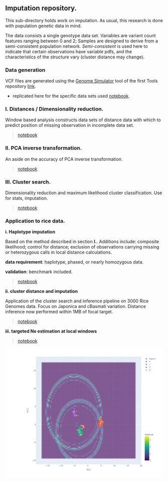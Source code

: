 ## Imputation repository.

This sub-directory holds work on imputation. As usual, this research is done with population genetic data in mind. 

The data consists a single genotype data set. Variables are variant count features ranging between 0 and 2; Samples are designed to derive from a semi-consistent population network. _Semi-consistent_ is used here to indicate that certain observations have variable pdfs, and the characteristics of the structure vary (cluster distance may change).

### Data generation

VCF files are generated using the [Genome Simulator](https://nbviewer.jupyter.org/github/SantosJGND/Tools_and_toys/blob/master/Simulate_genomes/Genomic%20structure%20Simulator.ipynb) tool of the first Tools repository [link](https://github.com/SantosJGND/Tools_and_toys).

- replicated here for the specific data sets used [notebook](https://nbviewer.jupyter.org/github/SantosJGND/Tools_II/blob/master/Imputation/prepare_vcfs.ipynb).


### I. Distances / Dimensionality reduction. 

Window based analysis constructs data sets of distance data with which to predict position of missing observation in incomplete data set.

> [notebook](https://nbviewer.jupyter.org/github/SantosJGND/Tools_II/blob/master/Imputation/Impute_I_distances.ipynb)


### II. PCA inverse transformation.

An aside on the accuracy of PCA inverse transformation.

> [notebook](https://nbviewer.jupyter.org/github/SantosJGND/Imputation/blob/master/INV_transform.ipynb)

### III. Cluster search. 

Dimensionality reduction and maximum likelihood cluster classification. Use for stats, imputation. 

> [notebook](https://nbviewer.jupyter.org/github/SantosJGND/Imputation/blob/master/Reconstruct_trees.ipynb)

### Application to rice data.

**i. Haplotype imputation** 

Based on the method described in section **I.**. Additions include: composite likelihood; control for distance; exclusion of observations carrying missing or heterozygous calls in local distance calculations.

**data requirement**: haplotype, phased, or nearly homozygous data.

**validation**: benchmark included. 

> [notebook](https://nbviewer.jupyter.org/github/SantosJGND/Imputation/blob/d55c5e8cd6906c3dd46bc7539408fea53463146c/rice_impute.ipynb)


**ii. cluster distance and imputation**

Application of the cluster search and inference pipeline on 3000 Rice Genomes data. Focus on Japonica and cBasmati variation. Distance inference now performed within 1MB of focal target. 

> [notebook](https://nbviewer.jupyter.org/github/SantosJGND/Imputation/blob/master/rice_ClusterSearch.ipynb)

**iii. targeted Ne estimation at local windows**

> [notebook](https://nbviewer.jupyter.org/github/SantosJGND/Imputation/blob/master/Theta_ClusterSearch.ipynb)


![image](figures/impute_2rings2.png)

